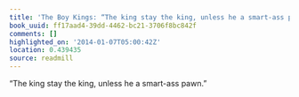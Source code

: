 ```yaml
---
title: 'The Boy Kings: “The king stay the king, unless he a smart-ass pawn.”'
book_uuid: ff17aad4-39dd-4462-bc21-3706f8bc842f
comments: []
highlighted_on: '2014-01-07T05:00:42Z'
location: 0.439435
source: readmill
---
```


“The king stay the king, unless he a smart-ass pawn.”